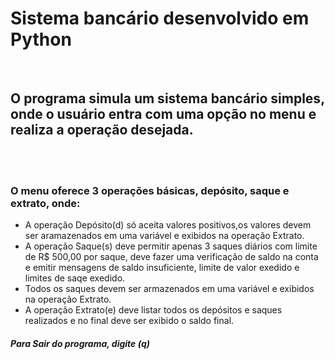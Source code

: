 # Sistema bancário desenvolvido em Python

<br>

## O programa simula um sistema bancário simples, onde o usuário entra com uma opção no menu e realiza a operação desejada.
<br>
<br>

### O menu oferece 3 operações básicas, depósito, saque e extrato, onde:

- A operação Depósito(d) só aceita valores positivos,os valores devem ser aramazenados em uma variável e exibidos na operação Extrato.
- A operação Saque(s) deve permitir apenas 3 saques diários com limite de R$ 500,00 por saque, deve fazer uma verificação de saldo
  na conta e emitir mensagens de saldo insuficiente, limite de valor exedido e limites de saqe exedido.
- Todos os saques devem ser armazenados em uma variável e exibidos na operação Extrato.  
- A operação Extrato(e) deve listar todos os depósitos e saques realizados e no final deve ser exibido o saldo final.


##### Para Sair do programa, digite (q)

